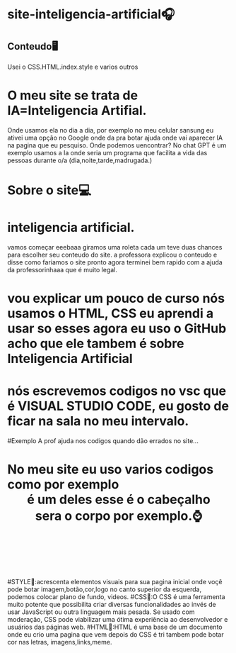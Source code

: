 # site-inteligencia-artificial🎧


## Conteudo🖥
Usei o CSS.HTML.index.style e varios outros 

# O meu site se trata de IA=Inteligencia Artifial.
Onde usamos ela no dia a dia, por exemplo no meu celular sansung eu ativei uma opção no Google onde da pra botar ajuda onde vai aparecer IA na pagina que eu pesquiso.
Onde podemos uencontrar?
No chat GPT é um exemplo usamos a Ia onde seria um programa que facilita a vida das pessoas durante o/a (dia,noite,tarde,madrugada.)

# Sobre o site💻

# inteligencia artificial.
vamos começar eeebaaa giramos uma roleta cada um teve duas chances para escolher seu conteudo do site.
a professora explicou o conteudo e disse como fariamos o site pronto agora terminei bem rapido com a ajuda da professorinhaaa que é muito legal.
# vou explicar um pouco de curso nós usamos o HTML, CSS eu aprendi a usar so esses agora eu uso o GitHub acho que ele tambem é sobre Inteligencia Artificial


# nós escrevemos codigos no vsc que é VISUAL STUDIO CODE, eu gosto de ficar na sala no meu intervalo.
#Exemplo A prof ajuda nos codigos quando dão errados no site...


# No meu site eu uso varios codigos como por exemplo <header> é um deles esse é o cabeçalho <article> sera o corpo por exemplo.⌚️


#STYLE🤔:acrescenta elementos visuais para sua pagina inicial onde voçê pode botar imagem,botão,cor,logo no canto superior da esquerda, podemos colocar plano de fundo, videos.
#CSS🤔:O CSS é uma ferramenta muito potente que possibilita criar diversas funcionalidades ao invés de usar JavaScript ou outra linguagem mais pesada. Se usado com moderação, CSS pode viabilizar uma ótima experiência ao desenvolvedor e usuários das páginas web.
#HTML🤔:HTML é uma base de um documento onde eu crio uma pagina que vem depois do CSS é tri tambem pode botar cor nas letras, imagens,links,meme.
